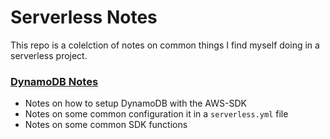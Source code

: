 # Serverless Notes

This repo is a colelction of notes on common things I find myself doing in a serverless project.

### [DynamoDB Notes](dynamo-basics.md)
- Notes on how to setup DynamoDB with the AWS-SDK
- Notes on some common configuration it in a `serverless.yml` file
- Notes on some common SDK functions
